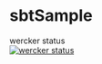 # sbtSample

wercker status  
[![wercker status](https://app.wercker.com/status/1981c91fbdd2d8f95bcb2a9726b87ae7/s/master "wercker status")](https://app.wercker.com/project/byKey/1981c91fbdd2d8f95bcb2a9726b87ae7)
